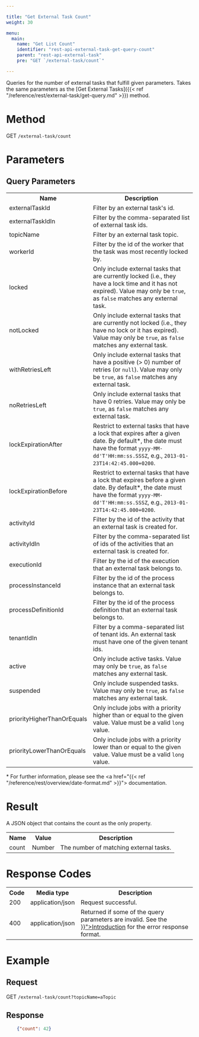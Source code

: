 ```yaml
---

title: "Get External Task Count"
weight: 30

menu:
  main:
    name: "Get List Count"
    identifier: "rest-api-external-task-get-query-count"
    parent: "rest-api-external-task"
    pre: "GET `/external-task/count`"

---
```



Queries for the number of external tasks that fulfill given parameters.
Takes the same parameters as the [Get External Tasks]({{< ref "/reference/rest/external-task/get-query.md" >}}) method.


# Method

GET `/external-task/count`


# Parameters

## Query Parameters

<table class="table table-striped">
  <tr>
    <th>Name</th>
    <th>Description</th>
  </tr>
  <tr>
    <td>externalTaskId</td>
    <td>Filter by an external task's id.</td>
  </tr>
  <tr>
    <td>externalTaskIdIn</td>
    <td>Filter by the comma-separated list of external task ids.</td>
  </tr>
  <tr>
    <td>topicName</td>
    <td>Filter by an external task topic.</td>
  </tr>
  <tr>
    <td>workerId</td>
    <td>Filter by the id of the worker that the task was most recently locked by.</td>
  </tr>
  <tr>
    <td>locked</td>
    <td>Only include external tasks that are currently locked (i.e., they have a lock time and it has not expired). Value may only be <code>true</code>, as <code>false</code> matches any external task.</td>
  </tr>
  <tr>
    <td>notLocked</td>
    <td>Only include external tasks that are currently not locked (i.e., they have no lock or it has expired). Value may only be <code>true</code>, as <code>false</code> matches any external task.</td>
  </tr>
  <tr>
    <td>withRetriesLeft</td>
    <td>Only include external tasks that have a positive (&gt; 0) number of retries (or <code>null</code>). Value may only be <code>true</code>, as <code>false</code> matches any external task.</td>
  </tr>
  <tr>
    <td>noRetriesLeft</td>
    <td>Only include external tasks that have 0 retries. Value may only be <code>true</code>, as <code>false</code> matches any external task.</td>
  </tr>
  <tr>
    <td>lockExpirationAfter</td>
    <td>Restrict to external tasks that have a lock that expires after a given date. By default*, the date must have the format <code>yyyy-MM-dd'T'HH:mm:ss.SSSZ</code>, e.g., <code>2013-01-23T14:42:45.000+0200</code>.</td>
  </tr>
  <tr>
    <td>lockExpirationBefore</td>
    <td>Restrict to external tasks that have a lock that expires before a given date. By default*, the date must have the format <code>yyyy-MM-dd'T'HH:mm:ss.SSSZ</code>, e.g., <code>2013-01-23T14:42:45.000+0200</code>.</td>
  </tr>
  <tr>
    <td>activityId</td>
    <td>Filter by the id of the activity that an external task is created for.</td>
  </tr>
  <tr>
    <td>activityIdIn</td>
    <td>Filter by the comma-separated list of ids of the activities that an external task is created for.</td>
  </tr>
  <tr>
    <td>executionId</td>
    <td>Filter by the id of the execution that an external task belongs to.</td>
  </tr>
  <tr>
    <td>processInstanceId</td>
    <td>Filter by the id of the process instance that an external task belongs to.</td>
  </tr>
  <tr>
    <td>processDefinitionId</td>
    <td>Filter by the id of the process definition that an external task belongs to.</td>
  </tr>
  <tr>
    <td>tenantIdIn</td>
    <td>Filter by a comma-separated list of tenant ids. An external task must have one of the given tenant ids.</td>
  </tr>
  <tr>
    <td>active</td>
    <td>Only include active tasks. Value may only be <code>true</code>, as <code>false</code> matches any external task.</td>
  </tr>
  <tr>
    <td>suspended</td>
    <td>Only include suspended tasks. Value may only be <code>true</code>, as <code>false</code> matches any external task.</td>
  </tr>
  <tr>
    <td>priorityHigherThanOrEquals</td>
    <td>Only include jobs with a priority higher than or equal to the given value. Value must be a valid <code>long</code> value.</td>
  </tr>
  <tr>
    <td>priorityLowerThanOrEquals</td>
    <td>Only include jobs with a priority lower than or equal to the given value. Value must be a valid <code>long</code> value.</td>
  </tr>
</table>

\* For further information, please see the <a href="{{< ref "/reference/rest/overview/date-format.md" >}}"> documentation</a>.

# Result

A JSON object that contains the count as the only property.

<table class="table table-striped">
  <tr>
    <th>Name</th>
    <th>Value</th>
    <th>Description</th>
  </tr>
  <tr>
    <td>count</td>
    <td>Number</td>
    <td>The number of matching external tasks.</td>
  </tr>
</table>


# Response Codes

<table class="table table-striped">
  <tr>
    <th>Code</th>
    <th>Media type</th>
    <th>Description</th>
  </tr>
  <tr>
    <td>200</td>
    <td>application/json</td>
    <td>Request successful.</td>
  </tr>
  <tr>
    <td>400</td>
    <td>application/json</td>
    <td>Returned if some of the query parameters are invalid. See the <a href="{{< ref "/reference/rest/overview/_index.md#error-handling" >}}">Introduction</a> for the error response format.</td>
  </tr>
</table>


# Example

## Request

GET `/external-task/count?topicName=aTopic`

## Response

```json
    {"count": 42}
```
